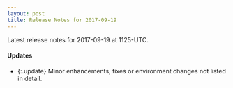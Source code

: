 ```yaml
---
layout: post
title: Release Notes for 2017-09-19
---
```


Latest release notes for 2017-09-19 at 1125-UTC.

<div class='updates' markdown='1'>

#### Updates

- {:.update} Minor enhancements, fixes or environment changes not listed in detail.

</div>


